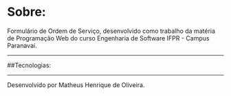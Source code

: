 <h1>Sobre:</h1>
Formulário de Ordem de Serviço, desenvolvido como trabalho da matéria de Programação Web do curso Engenharia de Software IFPR - Campus Paranavaí.
<hr>
##Tecnologias:

<hr>
Desenvolvido por Matheus Henrique de Oliveira.
